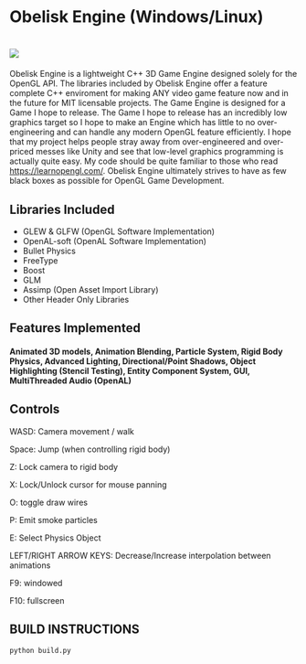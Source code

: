 # Obelisk Engine (Windows/Linux)
# ![](https://github.com/n6garcia/Obelisk-3D-Engine/blob/main/demo.png)
Obelisk Engine is a lightweight C++ 3D Game Engine designed solely for the OpenGL API. The libraries included by Obelisk Engine offer a feature complete C++ enviroment for making ANY video game feature now and in the future for MIT licensable projects. The Game Engine is designed for a Game I hope to release. The Game I hope to release has an incredibly low graphics target so I hope to make an Engine which has little to no over-engineering and can handle any modern OpenGL feature efficiently. I hope that my project helps people stray away from over-engineered and over-priced messes like Unity and see that low-level graphics programming is actually quite easy. My code should be quite familiar to those who read https://learnopengl.com/. Obelisk Engine ultimately strives to have as few black boxes as possible for OpenGL Game Development.
## Libraries Included
- GLEW & GLFW (OpenGL Software Implementation)
- OpenAL-soft (OpenAL Software Implementation)
- Bullet Physics
- FreeType
- Boost
- GLM
- Assimp (Open Asset Import Library)
- Other Header Only Libraries
## Features Implemented 
#### Animated 3D models, Animation Blending, Particle System, Rigid Body Physics, Advanced Lighting, Directional/Point Shadows, Object Highlighting (Stencil Testing), Entity Component System, GUI, MultiThreaded Audio (OpenAL)

## Controls
WASD: Camera movement / walk

Space: Jump (when controlling rigid body)

Z: Lock camera to rigid body

X: Lock/Unlock cursor for mouse panning

O: toggle draw wires

P: Emit smoke particles

E: Select Physics Object

LEFT/RIGHT ARROW KEYS: Decrease/Increase interpolation between animations

F9: windowed

F10: fullscreen

## BUILD INSTRUCTIONS
```bash
python build.py
```
